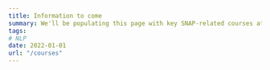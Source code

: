 ```yaml
---
title: Information to come
summary: We'll be populating this page with key SNAP-related courses at VUW, Wellington UniProfessional and beyond.
tags:
# NLP
date: 2022-01-01
url: "/courses"
---
```

